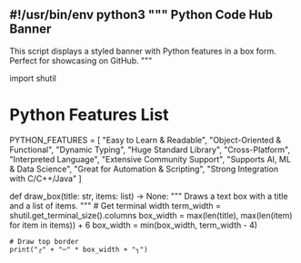 #!/usr/bin/env python3
"""
Python Code Hub Banner
----------------------
This script displays a styled banner with Python features
in a box form. Perfect for showcasing on GitHub.
"""

import shutil

# Python Features List
PYTHON_FEATURES = [
    "Easy to Learn & Readable",
    "Object-Oriented & Functional",
    "Dynamic Typing",
    "Huge Standard Library",
    "Cross-Platform",
    "Interpreted Language",
    "Extensive Community Support",
    "Supports AI, ML & Data Science",
    "Great for Automation & Scripting",
    "Strong Integration with C/C++/Java"
]

def draw_box(title: str, items: list) -> None:
    """
    Draws a text box with a title and a list of items.
    """
    # Get terminal width
    term_width = shutil.get_terminal_size().columns
    box_width = max(len(title), max(len(item) for item in items)) + 6
    box_width = min(box_width, term_width - 4)

    # Draw top border
    print("┌" + "─" * box_width + "┐")
    
